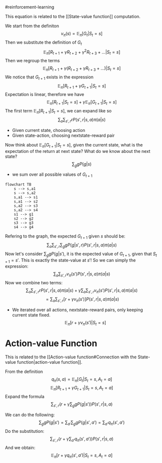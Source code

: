 #reinforcement-learning 

This equation is related to the [[State-value function]] computation.

We start from the definiton
$$v_{\pi}(s) = \mathbb{E}_\pi[G_t|S_t=s]$$
Then we substitute the definition of $G_t$
$$\mathbb{E}_\pi[R_{t+1}+ \gamma R_{t+2} + \gamma ^2R_{t+3} + ...|S_t=s]$$
Then we regroup the terms
$$\mathbb{E}_\pi[R_{t+1}+ \gamma (R_{t+2} + \gamma R_{t+3} + ...)|S_t=s]$$
We notice that $G_{t+1}$ exists in the expression
$$\mathbb{E}_\pi[R_{t+1}+ \gamma G_{t+1}|S_t=s]$$
Expectation is linear, therefore we have
$$\mathbb{E}_\pi[R_{t+1}|S_t=s]+ \gamma\mathbb{E}_\pi[ G_{t+1}|S_t=s]$$
The first term $\mathbb{E}_\pi[R_{t+1}|S_t=s]$, we can expand like so
$$\sum_{a}\sum_{s',r} r P(s',r|s,a)\pi(a|s)$$
- Given current state, choosing action 
- Given state-action, choosing nextstate-reward pair

Now think about $\mathbb{E}_\pi[ G_{t+1}|S_t=s]$, given the current state, what is the expectation of the return at next state? What do we know about the next state?
$$\sum_{g} g P(g|s)$$
- we sum over all possible values of $G_{t+1}$
```mermaid
flowchart TB
    s --> s,a1
    s --> s,a2
    s,a1 --> s1
    s,a1 --> s2
    s,a2 --> s3
    s,a2 --> s4
    s1 --> g1
    s2 --> g2
    s3 --> g3
    s4 --> g4
```
Refering to the graph, the expected $G_{t+1}$ given $s$ should be:
$$\sum_{a} \sum_{s',r} \sum_{g} g P(g|s',r)P(s',r|s,a)\pi(a|s)$$
Now let's consider $\sum_{g} g P(g|s')$, it is the expected value of $G_{t+1}$, given that $S_{t+1} = s'$. This is exactly the state-value at $s'$! So we can simply the expression:
$$\sum_{a} \sum_{s',r} v_{\pi}(s')P(s',r|s,a)\pi(a|s)$$
Now we combine two terms:
$$\sum_{a}\sum_{s',r} r P(s',r|s,a)\pi(a|s) + \gamma\sum_{a} \sum_{s',r} v_{\pi}(s')P(s',r|s,a)\pi(a|s)$$
$$=\sum_{a}\sum_{s',r}\left[ r +\gamma v_\pi(s') \right] P(s',r|s,a)\pi(a|s)$$
- We iterated over all actions, nextstate-reward pairs, only keeping current state fixed.
$$\mathbb{E}_\pi[r+\gamma v_\pi(s') | S_t=s]$$


# Action-value Function

This is related to the [[Action-value function#Connection with the State-value function|action-value function]].

From the definition
$$q_{\pi}(s,a) = \mathbb{E}_\pi[G_t|S_t=s, A_t = a]$$
$$\mathbb{E}_\pi[R_{t+1}+ \gamma G_{t+1}|S_t=s,A_t=a]$$
Expand the formula
$$\sum_{s',r}(r + \gamma \sum_g gP(g|s'))P(s',r|s,a)$$

We can do the following:
$$\sum_g gP(g|s') = \sum_{a'}\sum_g gP(g|s',a') = \sum_{a'} q_\pi(s',a')$$
Do the substitution:
$$\sum_{s',r}(r + \gamma \sum_{a'}q_\pi(s',a'))P(s',r|s,a)$$
And we obtain:
$$\mathbb{E}_\pi[r+\gamma q_\pi(s',a')|S_t=s,A_t=a]$$